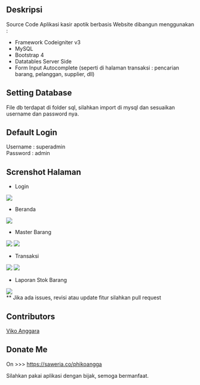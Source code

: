 ## Deskripsi
Source Code Aplikasi kasir apotik berbasis Website dibangun menggunakan :
- Framework Codeigniter v3
- MySQL
- Bootstrap 4
- Datatables Server Side
- Form Input Autocomplete (seperti di halaman transaksi : pencarian barang, pelanggan, supplier, dll)

## Setting Database
File db terdapat di folder sql, silahkan import di mysql dan sesuaikan username dan password nya.

## Default Login
Username : superadmin
<br/>
Password : admin
<br>

## Screnshot Halaman
- Login
<img src="https://user-images.githubusercontent.com/63444678/141430238-f4acbd79-a0b8-4554-8736-19364d36c1ae.png">

- Beranda 
<img src="https://user-images.githubusercontent.com/63444678/141430199-dca5ed53-7032-4f0a-ac7e-6881537d8bee.png">

- Master Barang
<img src="https://user-images.githubusercontent.com/63444678/141430229-ed6f8d0e-fd6e-4ce0-a8f8-9aa36dd8a7a7.png">
<img src="https://user-images.githubusercontent.com/63444678/141430207-9ba519ee-b4d2-473c-a9e9-d20221621863.png">

- Transaksi
<img src="https://user-images.githubusercontent.com/63444678/141430233-e8c9a36e-153c-44fc-822f-ce10c9c32a30.png">
<img src="https://user-images.githubusercontent.com/63444678/141430212-bc4bab4e-c644-4bb6-ab81-18f3b8f4f212.png">

- Laporan Stok Barang
<img src="https://user-images.githubusercontent.com/63444678/141430217-4c811fe7-fdd9-4b29-b374-aa9ff6f1bf4d.png">

<br>
** Jika ada issues, revisi atau update fitur silahkan pull request

## Contributors
<a href="mailto:phiko-angga@gmail.com">Viko Anggara</a>

## Donate Me 
On >>> https://saweria.co/phikoangga

Silahkan pakai aplikasi dengan bijak, semoga bermanfaat.
